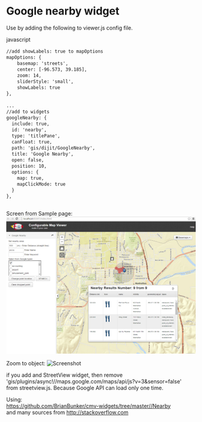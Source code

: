 # Google nearby widget



Use by adding the following to viewer.js config file.

javascript  
```
//add showLabels: true to mapOptions
mapOptions: {  
    basemap: 'streets',  
    center: [-96.573, 39.185],  
    zoom: 14,  
    sliderStyle: 'small',  
    showLabels: true  
},

...
//add to widgets
googleNearby: {
  include: true,
  id: 'nearby',
  type: 'titlePane',
  canFloat: true,
  path: 'gis/dijit/GoogleNearby',
  title: 'Google Nearby',
  open: false,
  position: 10,
  options: {
    map: true,
    mapClickMode: true
  }
},


```


Screen from Sample page:
![Screenshot](./screenshot.png)

Zoom to object:
![Screenshot](https://github.com/aspetkov/cmv-widgets/blob/master/zoomto.PNG)  

if you add and StreetView widget, then remove  
'gis/plugins/async!//maps.google.com/maps/api/js?v=3&sensor=false'  
from streetview.js.
Because Google API can load only one time.

Using:  
https://github.com/BrianBunker/cmv-widgets/tree/master//Nearby  
and many sources from http://stackoverflow.com  
